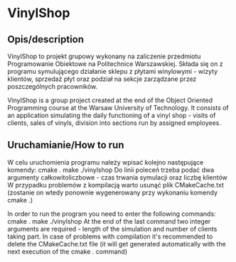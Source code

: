 # VinylShop
## Opis/description
VinylShop to projekt grupowy wykonany na zaliczenie przedmiotu Programowanie Obiektowe na Politechnice Warszawskiej. Składa się on z programu symulującego działanie sklepu z płytami winylowymi - wizyty klientów, sprzedaż płyt oraz podział na sekcje zarządzane przez poszczególnych pracowników.

VinylShop is a group project created at the end of the Object Oriented Programming course at the Warsaw University of Technology. It consists of an application simulating the daily functioning of a vinyl shop - visits of clients, sales of vinyls, division into sections run by assigned employees.

## Uruchamianie/How to run
W celu uruchomienia programu należy wpisać kolejno następujące komendy:
    cmake .
    make
    ./vinylshop
Do linii poleceń trzeba podać dwa argumenty całkowitoliczbowe - czas trwania symulacji oraz liczbę klientów
W przypadku problemów z kompilacją warto usunąć plik CMakeCache.txt (zostanie on wtedy ponownie wygenerowany przy wykonaniu komendy cmake .)

In order to run the program you need to enter the following commands:
    cmake .
    make
    ./vinylshop
At the end of the last command two integer arguments are required - length of the simulation and number of clients taking part. In case of problems with compilation it's recommended to delete the CMakeCache.txt file (it will get generated automatically with the next execution of the cmake . command)
